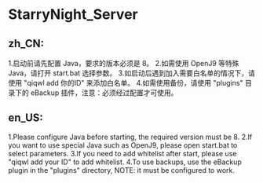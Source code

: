 # StarryNight_Server

## zh_CN:
1.启动前请先配置 Java，要求的版本必须是 8。
2.如需使用 OpenJ9 等特殊 Java，请打开 start.bat 选择参数。
3.如启动后遇到加入需要白名单的情况下，请使用 "qiqwl add 你的ID" 来添加白名单。
4.如需使用备份，请使用 "plugins" 目录下的 eBackup 插件，注意：必须经过配置才可使用。

## en_US:
1.Please configure Java before starting, the required version must be 8.
2.If you want to use special Java such as OpenJ9, please open start.bat to select parameters.
3.If you need to add whitelist after start, please use "qiqwl add your ID" to add whitelist.
4.To use backups, use the eBackup plugin in the "plugins" directory, NOTE: it must be configured to work.
